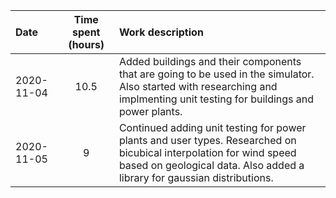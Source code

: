 | Date | Time spent (hours) | Work description  |
| :--- | :---: | :--- |
|2020-11-04| 10.5 | Added buildings and their components that are going to be used in the simulator. Also started with researching and implmenting unit testing for buildings and power plants.
|2020-11-05| 9 | Continued adding unit testing for power plants and user types. Researched on bicubical interpolation for wind speed based on geological data. Also added a library for gaussian distributions.
